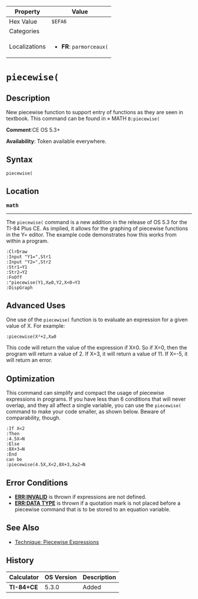 | Property      | Value |
|---------------|-------|
| Hex Value     | `$EFA6`|
| Categories    | <ul></ul> |
| Localizations | <ul><li><b>FR</b>: `parmorceaux(`</li></ul> |

# `piecewise(`

## Description
New piecewise function to support entry of functions as they are seen in textbook. This command can be found in » MATH `B:piecewise(`

<b>Comment</b>:CE OS 5.3+

<b>Availability</b>: Token available everywhere.

## Syntax
`piecewise(`

## Location
<tt><kbd><b>math</b></kbd></tt>
<hr>

The `piecewise(` command is a new addition in the release of OS 5.3 for the TI-84 Plus CE. As implied, it allows for the graphing of piecewise functions in the Y= editor. The example code demonstrates how this works from within a program.

```ti-basic
:ClrDraw
:Input "Y1=",Str1
:Input "Y2=",Str2
:Str1→Y1
:Str2→Y2
:FnOff
:"piecewise(Y1,X≥0,Y2,X<0→Y3
:DispGraph
```

## Advanced Uses

One use of the `piecewise(` function is to evaluate an expression for a given value of X. For example:

```ti-basic
:piecewise(X²+2,X≥0
```

This code will return the value of the expression if X≥0. So if X=0, then the program will return a value of 2. If X=3, it will return a value of 11. If X=-5, it will return an error.

## Optimization

This command can simplify and compact the usage of piecewise expressions in programs. If you have less than 6 conditions that will never overlap, and they all affect a single variable, you can use the `piecewise(` command to make your code smaller, as shown below. Beware of comparability, though.

```ti-basic
:If X<2
:Then
:4.5X→N
:Else
:8X+3→N
:End
can be
:piecewise(4.5X,X<2,8X+3,X≥2→N
```

## Error Conditions

*   **[ERR:INVALID](/errors#invalid)** is thrown if expressions are not defined.
*   **[ERR:DATA TYPE](/errors#data-type)** is thrown if a quotation mark is not placed before a piecewise command that is to be stored to an equation variable.

## See Also

*   [Technique: Piecewise Expressions](/piecewise-expressions)

## History
| Calculator | OS Version | Description |
|------------|------------|-------------|
| <b>TI-84+CE</b> | 5.3.0 | Added |


